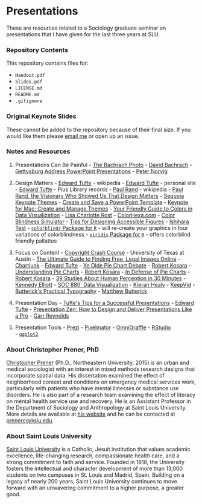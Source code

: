 # Presentations

These are resources related to a Sociology graduate seminar on presentations that I have given for the last three years at SLU.

### Repository Contents
This repository contains files for:
  - `Handout.pdf`
  - `Slides.pdf`
  - `LICENSE.md`
  - `README.md`
  - `.gitignore`

### Original Keynote Slides
These cannot be added to the repository because of their final size. If you would like them please [email me](prenercg@slu.edu) or open up an issue.

### Notes and Resources
  1. Presentations Can Be Painful
    - [The Bachrach Photo](https://commons.wikimedia.org/wiki/File:Crowd_of_citizens,_soldiers,_and_etc._with_Lincoln_at_Gettysburg._-_NARA_-_529085.jpg) - [David Bachrach](https://en.wikipedia.org/wiki/David_Bachrach)
    - [Gettysburg Address PowerPoint Presentations](http://norvig.com/Gettysburg/) - [Peter Norvig](http://www.norvig.com)

  2. Design Matters
    - [Edward Tufte](https://en.wikipedia.org/wiki/Edward_Tufte) - wikipedia
    - [Edward Tufte](https://www.edwardtufte.com/tufte/) - personal site
    - [Edward Tufte](http://libcat.slu.edu/search~S5/a?Tufte%2C+Edward+R.%2C+1942-&search_code=a) - Pius Library records
    - [Paul Rand](https://en.wikipedia.org/wiki/Paul_Rand) - wikipedia
    - [Paul Rand, the Visionary Who Showed Us That Design Matters](https://www.wired.com/2015/04/paul-rand-visionary-showed-us-design-matters/)
    - [Sequoia Keynote Themes](https://github.com/chris-prener/sequoia_templates)
    - [Create and Save a PowerPoint Template](https://support.office.com/en-us/article/Create-and-save-a-PowerPoint-template-ee4429ad-2a74-4100-82f7-50f8169c8aca)
    - [Keynote for Mac: Create and Manage Themes](https://support.apple.com/kb/PH16967?locale=en_US)
    - [Your Friendly Guide to Colors in Data Visualization](https://lisacharlotterost.github.io/2016/04/22/Colors-for-DataVis/) - [Lisa Charlotte Rost](https://lisacharlotterost.github.io)
    - [ColorHexa.com](http://www.colorhexa.com)
    - [Color Blindness Simulator](http://www.color-blindness.com/coblis-color-blindness-simulator/)
    - [Tips for Designing Accessible Figures](http://www.somersault1824.com/tips-for-designing-scientific-figures-for-color-blind-readers/)
    - [Ishihara Test](https://en.wikipedia.org/wiki/Ishihara_test)
    - [`colorblindr` Package for `R`](https://github.com/clauswilke/colorblindr) - will re-create your graphics in four variations of colorblindness
    - [`viridis` Package for `R`](https://cran.r-project.org/web/packages/viridis/vignettes/intro-to-viridis.html) - offers colorblind friendly pallattes
  
  3. Focus on Content
    - [Copyright Crash Course](http://guides.lib.utexas.edu/copyright) - University of Texas at Austin
    - [The Ultimate Guide to Finding Free, Legal Images Online](http://www.macworld.com/article/2899637/the-ultimate-guide-to-finding-free-legal-images-online.html)
    - [Chartjunk](http://www.edwardtufte.com/bboard/q-and-a-fetch-msg?msg_id=00040Z) - [Edward Tufte](https://www.edwardtufte.com/tufte/)
    - [Ye Olde Pie Chart Debate](https://eagereyes.org/blog/2015/ye-olde-pie-chart-debate) - [Robert Kosara](https://eagereyes.org)
    - [Understanding Pie Charts](https://eagereyes.org/techniques/pie-charts) - [Robert Kosara](https://eagereyes.org)
    - [In Defense of Pie Charts](https://eagereyes.org/criticism/in-defense-of-pie-charts) - [Robert Kosara](https://eagereyes.org)
    - [39 Studies About Human Perception in 30 Minutes](https://medium.com/@kennelliott/39-studies-about-human-perception-in-30-minutes-4728f9e31a73#.664tzrmuf) - [Kennedy Elliott](https://twitter.com/kennelliott)
    - [SOC 880: Data Visualization](http://vissoc.co/index.html) - [Kieran Healy](https://kieranhealy.org)
    - [KeepVid](http://keepvid.com)
    - [Butterick's Practical Typography](http://practicaltypography.com) - [Matthew Butterick](http://typographyforlawyers.com/about.html)
  
  4. Presentation Day
    - [Tufte's Tips for a Successful Presentations](https://www.edwardtufte.com/tufte/advocate_flatland2) - [Edward Tufte](https://www.edwardtufte.com/tufte/)
    - [Presentation Zen: How to Design and Deliver Presentations Like a Pro](http://www.garrreynolds.com/Presentation/pdf/presentation_tips.pdf) - [Garr Reynolds](http://www.garrreynolds.com)
  
  5. Presentation Tools
    - [Prezi](https://prezi.com)
    - [Pixelmator](http://www.pixelmator.com/mac/)
    - [OmniGraffle](https://www.omnigroup.com/omnigraffle)
    - [RStudio](https://www.rstudio.com)  
    - [`ggplot2`](http://ggplot2.org)
  
### About Christopher Prener, PhD
[Christopher Prener](http://chrisprener.net) (Ph.D., Northeastern University, 2015) is an urban and medical sociologist with an interest in mixed methods research designs that incorporate spatial data. His dissertation examined the effect of neighborhood context and conditions on emergency medical services work, particularly with patients who have mental illnesses or substance use disorders. He is also part of a research team examining the effect of literacy on mental health service use and recovery. He is an Assistant Professor in the Department of Sociology and Anthropology at Saint Louis University. More details are available at [his website](http://www.chrisprener.net) and he can be contacted at [prenercg@slu.edu](mailto:prenercg@slu.edu).

### About Saint Louis University
[Saint Louis University](http://wwww.slu.edu) is a Catholic, Jesuit institution that values academic excellence, life-changing research, compassionate health care, and a strong commitment to faith and service. Founded in 1818, the University fosters the intellectual and character development of more than 13,000 students on two campuses in St. Louis and Madrid, Spain. Building on a legacy of nearly 200 years, Saint Louis University continues to move forward with an unwavering commitment to a higher purpose, a greater good.

